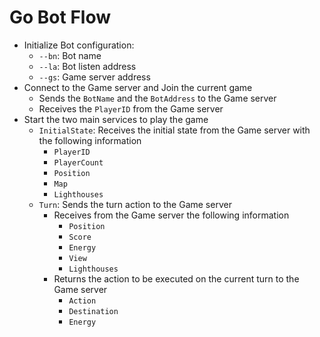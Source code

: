 # Go Bot Flow
- Initialize Bot configuration:
    - `--bn`: Bot name
    - `--la`: Bot listen address
    - `--gs`: Game server address
- Connect to the Game server and Join the current game
    - Sends the `BotName` and the `BotAddress` to the Game server
    - Receives the `PlayerID` from the Game server
- Start the two main services to play the game
    - `InitialState`: Receives the initial state from the Game server with the following information
        - `PlayerID`
        - `PlayerCount`
        - `Position`
        - `Map`
        - `Lighthouses`
    - `Turn`: Sends the turn action to the Game server
        - Receives from the Game server the following information
            - `Position`
            - `Score`
            - `Energy`
            - `View`
            - `Lighthouses`
        - Returns the action to be executed on the current turn to the Game server
            - `Action`
            - `Destination`
            - `Energy`
